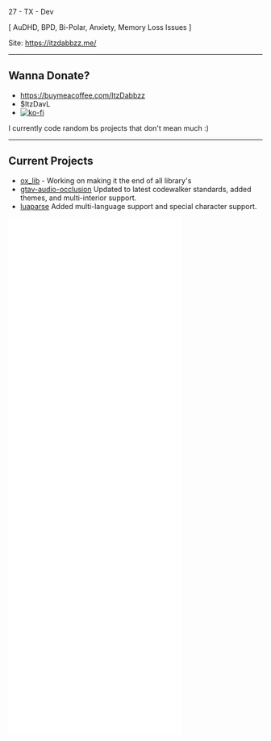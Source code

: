 27 - TX - Dev

[ AuDHD, BPD, Bi-Polar, Anxiety, Memory Loss Issues ]

Site: https://itzdabbzz.me/

--------------------------------------------------------------------------------------------------
## Wanna Donate? 
- https://buymeacoffee.com/ItzDabbzz
- $ItzDavL
-  [![ko-fi](https://ko-fi.com/img/githubbutton_sm.svg)](https://ko-fi.com/E1E3H1XXX)

I currently code random bs projects that don't mean much :)

--------------------------------------------------------------------------------------------------

## Current Projects
- [ox_lib](https://github.com/ItzDabbzz/ox_lib) - Working on making it the end of all library's
- [gtav-audio-occlusion](https://github.com/ItzDabbzz/gtav-audio-occlusion) Updated to latest codewalker standards, added themes, and multi-interior support.
- [luaparse](https://github.com/ItzDabbzz/luaparse) Added multi-language support and special character support.

![Metrics](https://github.com/ItzDabbzz/ItzDabbzz/blob/main/github-metrics.svg)
